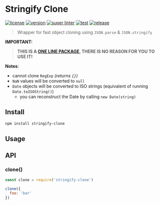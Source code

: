 # Stringify Clone

[![license][license-img]][license-url]
[![version][npm-img]][npm-url]
[![super linter][super-linter-img]][super-linter-url]
[![test][test-img]][test-url]
[![release][release-img]][release-url]

[license-url]: LICENSE
[license-img]: https://badgen.net/github/license/ahmadnassri/node-stringify-clone

[npm-url]: https://www.npmjs.com/package/stringify-clone
[npm-img]: https://badgen.net/npm/v/stringify-clone

[super-linter-url]: https://github.com/ahmadnassri/node-stringify-clone/actions?query=workflow%3Asuper-linter
[super-linter-img]: https://github.com/ahmadnassri/node-stringify-clone/workflows/super-linter/badge.svg

[test-url]: https://github.com/ahmadnassri/node-stringify-clone/actions?query=workflow%3Atest
[test-img]: https://github.com/ahmadnassri/node-stringify-clone/workflows/test/badge.svg

[release-url]: https://github.com/ahmadnassri/node-stringify-clone/actions?query=workflow%3Arelease
[release-img]: https://github.com/ahmadnassri/node-stringify-clone/workflows/release/badge.svg 

> Wrapper for fast object cloning using `JSON.parse` & `JSON.stringify`  

**IMPORTANT:**

> **THIS IS A [ONE LINE PACKAGE](./index.js), THERE IS NO REASON FOR YOU TO USE IT!**

**Notes**:
- cannot clone `RegExp` _(returns `{}`)_
- `NaN` values will be converted to `null`
- `Date` objects will be converted to ISO strings (equivalent of running `Date.toISOString()`)
  - you can reconstruct the Date by calling `new Date(string)`

## Install

```bash
npm install stringify-clone
```

## Usage

## API

### clone()

```js
const clone = require('stringify-clone')

clone({
  foo: 'bar'
})
```
